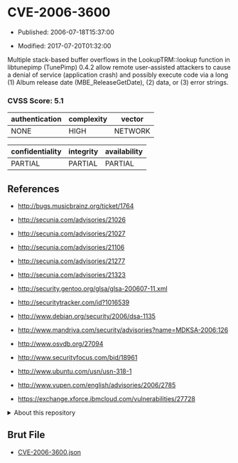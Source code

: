# CVE-2006-3600

- Published: 2006-07-18T15:37:00

- Modified: 2017-07-20T01:32:00

Multiple stack-based buffer overflows in the LookupTRM::lookup function in libtunepimp (TunePimp) 0.4.2 allow remote user-assisted attackers to cause a denial of service (application crash) and possibly execute code via a long (1) Album release date (MBE_ReleaseGetDate), (2) data, or (3) error strings.

### CVSS Score: **5.1**

| authentication | complexity | vector |
| --- | --- | --- |
| NONE | HIGH | NETWORK |

| confidentiality | integrity | availability |
| --- | --- | --- |
| PARTIAL | PARTIAL | PARTIAL |

## References

* http://bugs.musicbrainz.org/ticket/1764

* http://secunia.com/advisories/21026

* http://secunia.com/advisories/21027

* http://secunia.com/advisories/21106

* http://secunia.com/advisories/21277

* http://secunia.com/advisories/21323

* http://security.gentoo.org/glsa/glsa-200607-11.xml

* http://securitytracker.com/id?1016539

* http://www.debian.org/security/2006/dsa-1135

* http://www.mandriva.com/security/advisories?name=MDKSA-2006:126

* http://www.osvdb.org/27094

* http://www.securityfocus.com/bid/18961

* http://www.ubuntu.com/usn/usn-318-1

* http://www.vupen.com/english/advisories/2006/2785

* https://exchange.xforce.ibmcloud.com/vulnerabilities/27728

<details>
<summary>About this repository</summary> 

  This repository is part of the project [Live Hack CVE](https://github.com/Live-Hack-CVE). Main website can be found [www.live-hack.org](https://www.live-hack.org) 
  
  Made by [Sn0wAlice](https://github.com/Sn0wAlice) for the people that care about security and need to have a feed of the latest CVEs. Hope you enjoy it, don't forget to star the repo and follow me on [Twitter](https://twitter.com/Sn0wAlice) and [Github](https://github.com/Sn0wAlice). And that is my [personnal website](https://www.alice-snow.me/)

  - [Home Page](https://github.com/Live-Hack-CVE)
  - [Framework](https://github.com/Live-Hack-CVE/cve-framework)
  - [CVE database](https://github.com/Live-Hack-CVE/full_database)
  - [Changelog](https://github.com/Live-Hack-CVE/Changelog)
</details>

## Brut File

* [CVE-2006-3600.json](https://raw.githubusercontent.com/Live-Hack-CVE/full_database/main/cves/2006/CVE-2006-3600.json)

